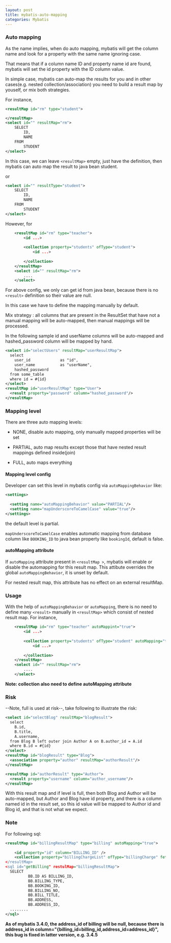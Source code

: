 ```yaml
---
layout: post
title: mybatis-auto-mapping
categories: Mybatis
---
```


### Auto mapping

As the name implies, when do auto mapping, mybatis will get the column name and look for a property with the same name ignoring case.

That means that if a column name ID and property name id are found, mybatis will set the id property with the ID column value.

In simple case, mybatis can auto-map the results for you and in other cases(e.g. nested collection/association) 
you need to build a result map by youself, or mix both strategies.

For instance, 

```xml
<resultMap id="rm" type="student">

</resultMap>
<select id="" resultMap="rm">
    SELECT
        ID,
        NAME
    FROM
        STUDENT
</select>
```

In this case, we can leave `<resultMap>` empty, just have the definition, then mybatis can auto map the result to java bean student.

or

```xml
<select id="" resultType="student">
    SELECT
        ID,
        NAME
    FROM
        STUDENT
</select>
```

However, for 

```xml
    <resultMap id="rm" type="teacher">
        <id ...>
        
        <collection property="students" ofType="student">
            <id ...>
            
        </collection>
    </resultMap>
    <select id="" resultMap="rm">
        ....
    </select>
```

For above config, we only can get id from java bean, because there is no `<result>` definition so their value are null.

In this case we have to define the mapping manually by default.

Mix strategy : all columns that are present in the ResultSet that have not a manual mapping will be auto-mapped, 
then manual mappings will be processed. 

In the following sample id and userName columns will be auto-mapped and hashed_password column will be mapped by hand.

```xml
<select id="selectUsers" resultMap="userResultMap">
  select
    user_id             as "id",
    user_name           as "userName",
    hashed_password
  from some_table
  where id = #{id}
</select>
<resultMap id="userResultMap" type="User">
  <result property="password" column="hashed_password"/>
</resultMap>
```

### Mapping level

There are three auto mapping levels:

- NONE, disable auto mapping, only manually mapped properties will be set

- PARTIAL, auto map results except those that have nested result mappings defined inside(join)

- FULL, auto maps everything

#### Mapping level config

Developer can set this level in mybatis config via `autoMappingBehavior` like:

```xml
<settings>
 
  <setting name="autoMappingBehavior" value="PARTIAL"/>
  <setting name="mapUnderscoreToCamelCase" value="true"/> 
</settings>
```

the default level is partial.

`mapUnderscoreToCamelCase` enables automatic mapping from database column like `BOOKING_ID` to java bean property like `bookingId`, default is false.

#### autoMapping attribute

If `autoMapping` attribute present in `<resultMap >`, mybatis will enable or disable the automapping for this result map.
This attibute overrides the global `autoMappingBehavior`, it is unset by default.

For nested result map, this attribute has no effect on an external resultMap.

### Usage

  With the help of `autoMappingBehavior` or `autoMapping`, there is no need to define many `<result>` manually in
  `<resultMap>` which consist of nested result map.  For instance,
  
```xml
    <resultMap id="rm" type="teacher" autoMappint="true">
        <id ...>
        
        <collection property="students" ofType="student" autoMapping="true">
            <id ...>
            
        </collection>
    </resultMap>
    <select id="" resultMap="rm">
        ....
    </select>
```

**Note: collection also need to define autoMapping attribute**

### Risk

--Note, full is used at risk--, take following to illustrate the risk:

```xml
<select id="selectBlog" resultMap="blogResult">
  select
    B.id,
    B.title,
    A.username,
  from Blog B left outer join Author A on B.author_id = A.id
  where B.id = #{id}
</select>
<resultMap id="blogResult" type="Blog">
  <association property="author" resultMap="authorResult"/>
</resultMap>

<resultMap id="authorResult" type="Author">
  <result property="username" column="author_username"/>
</resultMap>
```
With this result map and if level is full, then both Blog and Author will be auto-mapped, but Author and Blog have id property, and there is a column named id in the result set, so this id value will be mapped to Author id and Blog id, 
and that is not what we expect.

### Note

  For following sql:
  
  ```xml
  <resultMap id="billingResultMap" type="billing" autoMapping="true">
	
	  <id property="id" column="BILLING_ID" />
      <collection property="billingChargeList" ofType="billingCharge" fetchType="lazy" column="{billing_id=billing_id,address_id=address_id}" select=listBillingCharge" />
  </resultMap>
  <sql id="getBilling" restulMap="billingResultMap">
    SELECT
			BB.ID AS BILLING_ID,
			BB.BILLING_TYPE,
			BB.BOOKING_ID,
			BB.BILLING_NO,			
			BB.BILL_TITLE,
			BB.ADDRESS,	
			BB.ADDRESS_ID,		
    ........
  </sql>
  ```
  
  **As of mybatis 3.4.0, the address_id of billing will be null, because there is address_id in column="{billing_id=billing_id,address_id=address_id}", this bug is fixed in latter version, e.g. 3.4.5**
